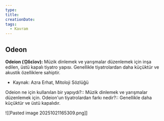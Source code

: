 ```yaml
---
type:
title:
creationDate:
tags:
  - Kavram
---
```

## Odeon

**Odeion (ᾨδεῖον):** Müzik dinlemek ve yarışmalar düzenlemek için inşa edilen, üstü kapalı tiyatro yapısı. Genellikle tiyatrolardan daha küçüktür ve akustik özelliklere sahiptir.

* Kaynak: Azra Erhat, Mitoloji Sözlüğü

Odeion ne için kullanılan bir yapıydı?:: Müzik dinlemek ve yarışmalar düzenlemek için.
Odeion'un tiyatrolardan farkı nedir?:: Genellikle daha küçüktür ve üstü kapalıdır.

![[Pasted image 20251021165309.png]]

